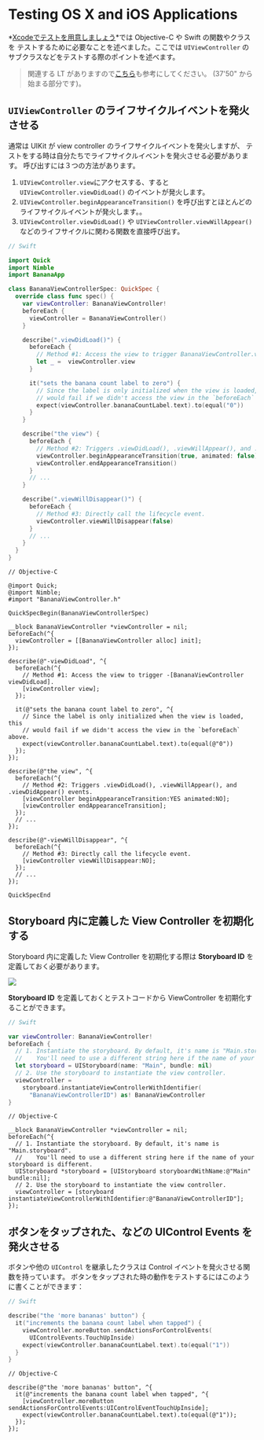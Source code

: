# Testing OS X and iOS Applications

*[Xcodeでテストを用意しましょう](SettingUpYourXcodeProject.md)*では Objective-C や Swift の関数やクラスを
テストするために必要なことを述べました。ここでは `UIViewController` のサブクラスなどをテストする際のポイントを述べます。

> 関連する LT がありますので[こちら](https://vimeo.com/115671189#t=37m50s)も参考にしてください。 (37'50" から始まる部分です)。

## `UIViewController` のライフサイクルイベントを発火させる

通常は UIKit が view controller のライフサイクルイベントを発火しますが、
テストをする時は自分たちでライフサイクルイベントを発火させる必要があります。
呼び出すには３つの方法があります。

1. `UIViewController.view`にアクセスする、すると `UIViewController.viewDidLoad()` のイベントが発火します。
2. `UIViewController.beginAppearanceTransition()` を呼び出すとほとんどのライフサイクルイベントが発火します。。
3. `UIViewController.viewDidLoad()` や `UIViewController.viewWillAppear()` などのライフサイクルに関わる関数を直接呼び出す。

```swift
// Swift

import Quick
import Nimble
import BananaApp

class BananaViewControllerSpec: QuickSpec {
  override class func spec() {
    var viewController: BananaViewController!
    beforeEach {
      viewController = BananaViewController()
    }

    describe(".viewDidLoad()") {
      beforeEach {
        // Method #1: Access the view to trigger BananaViewController.viewDidLoad().
        let _ =  viewController.view
      }

      it("sets the banana count label to zero") {
        // Since the label is only initialized when the view is loaded, this
        // would fail if we didn't access the view in the `beforeEach` above.
        expect(viewController.bananaCountLabel.text).to(equal("0"))
      }
    }

    describe("the view") {
      beforeEach {
        // Method #2: Triggers .viewDidLoad(), .viewWillAppear(), and .viewDidAppear() events.
        viewController.beginAppearanceTransition(true, animated: false)
        viewController.endAppearanceTransition()
      }
      // ...
    }

    describe(".viewWillDisappear()") {
      beforeEach {
        // Method #3: Directly call the lifecycle event.
        viewController.viewWillDisappear(false)
      }
      // ...
    }
  }
}
```

```objc
// Objective-C

@import Quick;
@import Nimble;
#import "BananaViewController.h"

QuickSpecBegin(BananaViewControllerSpec)

__block BananaViewController *viewController = nil;
beforeEach(^{
  viewController = [[BananaViewController alloc] init];
});

describe(@"-viewDidLoad", ^{
  beforeEach(^{
    // Method #1: Access the view to trigger -[BananaViewController viewDidLoad].
    [viewController view];
  });

  it(@"sets the banana count label to zero", ^{
    // Since the label is only initialized when the view is loaded, this
    // would fail if we didn't access the view in the `beforeEach` above.
    expect(viewController.bananaCountLabel.text).to(equal(@"0"))
  });
});

describe(@"the view", ^{
  beforeEach(^{
    // Method #2: Triggers .viewDidLoad(), .viewWillAppear(), and .viewDidAppear() events.
    [viewController beginAppearanceTransition:YES animated:NO];
    [viewController endAppearanceTransition];
  });
  // ...
});

describe(@"-viewWillDisappear", ^{
  beforeEach(^{
    // Method #3: Directly call the lifecycle event.
    [viewController viewWillDisappear:NO];
  });
  // ...
});

QuickSpecEnd
```

## Storyboard 内に定義した View Controller を初期化する

Storyboard 内に定義した View Controller を初期化する際は **Storyboard ID** を定義しておく必要があります。

![](http://f.cl.ly/items/2X2G381K1h1l2B2Q0g3L/Screen%20Shot%202015-02-27%20at%2011.58.06%20AM.png)

**Storyboard ID** を定義しておくとテストコードから ViewController を初期化することができます。

```swift
// Swift

var viewController: BananaViewController!
beforeEach {
  // 1. Instantiate the storyboard. By default, it's name is "Main.storyboard".
  //    You'll need to use a different string here if the name of your storyboard is different.
  let storyboard = UIStoryboard(name: "Main", bundle: nil)
  // 2. Use the storyboard to instantiate the view controller.
  viewController = 
    storyboard.instantiateViewControllerWithIdentifier(
      "BananaViewControllerID") as! BananaViewController
}
```

```objc
// Objective-C

__block BananaViewController *viewController = nil;
beforeEach(^{
  // 1. Instantiate the storyboard. By default, it's name is "Main.storyboard".
  //    You'll need to use a different string here if the name of your storyboard is different.
  UIStoryboard *storyboard = [UIStoryboard storyboardWithName:@"Main" bundle:nil];
  // 2. Use the storyboard to instantiate the view controller.
  viewController = [storyboard instantiateViewControllerWithIdentifier:@"BananaViewControllerID"];
});
```

## ボタンをタップされた、などの UIControl Events を発火させる

ボタンや他の `UIControl` を継承したクラスは Control イベントを発火させる関数を持っています。
ボタンをタップされた時の動作をテストするにはこのように書くことができます：

```swift
// Swift

describe("the 'more bananas' button") {
  it("increments the banana count label when tapped") {
    viewController.moreButton.sendActionsForControlEvents(
      UIControlEvents.TouchUpInside)
    expect(viewController.bananaCountLabel.text).to(equal("1"))
  }
}
```

```objc
// Objective-C

describe(@"the 'more bananas' button", ^{
  it(@"increments the banana count label when tapped", ^{
    [viewController.moreButton sendActionsForControlEvents:UIControlEventTouchUpInside];
    expect(viewController.bananaCountLabel.text).to(equal(@"1"));
  });
});
```

